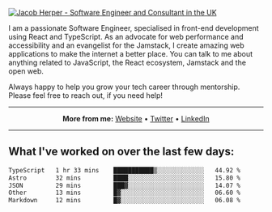 [![Jacob Herper - Software Engineer and Consultant in the UK](https://res.cloudinary.com/jacobherper/image/upload/v1641506277/gh-image.png)](https://jacobherper.com/)

I am a passionate Software Engineer, specialised in front-end development using React and TypeScript. As an advocate for web performance and accessibility and an evangelist for the Jamstack, I create amazing web applications to make the internet a better place. You can talk to me about anything related to JavaScript, the React ecosystem, Jamstack and the open web.

Always happy to help you grow your tech career through mentorship. Please feel free to reach out, if you need help!

---

<p align="center">
  <strong>More from me:</strong> 
  <a href="https://jacobherper.com/">Website</a> •
  <a href="https://twitter.com/intent/follow?screen_name=jakeherp&tw_p=followbutton">Twitter</a> •
  <a href="https://www.linkedin.com/in/jacobherper/">LinkedIn</a>
</p>

---

## What I've worked on over the last few days:

<!--START_SECTION:waka-->

```txt
TypeScript   1 hr 33 mins    ███████████▒░░░░░░░░░░░░░   44.92 %
Astro        32 mins         ████░░░░░░░░░░░░░░░░░░░░░   15.80 %
JSON         29 mins         ███▓░░░░░░░░░░░░░░░░░░░░░   14.07 %
Other        13 mins         █▓░░░░░░░░░░░░░░░░░░░░░░░   06.60 %
Markdown     12 mins         █▓░░░░░░░░░░░░░░░░░░░░░░░   06.08 %
```

<!--END_SECTION:waka-->
